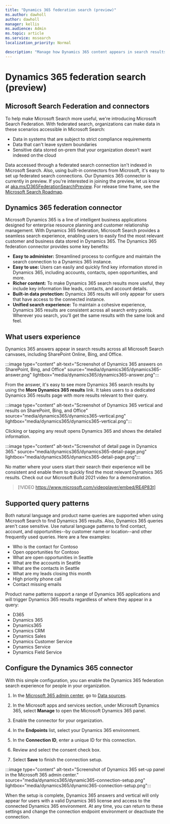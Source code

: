 ```yaml
---
title: "Dynamics 365 federation search (preview)"
ms.author: dawholl
author: dawholl
manager: kellis
ms.audience: Admin
ms.topic: article
ms.service: mssearch
localization_priority: Normal

description: "Manage how Dynamics 365 content appears in search results"
---
```

# Dynamics 365 federation search (preview)

## Microsoft Search Federation and connectors

To help make Microsoft Search more useful, we're introducing Microsoft Search Federation. With federated search, organizations can make data in these scenarios accessible in Microsoft Search:

* Data in systems that are subject to strict compliance requirements
* Data that can't leave system boundaries
* Sensitive data stored on-prem that your organization doesn’t want indexed on the cloud

Data accessed through a federated search connection isn't indexed in Microsoft Search. Also, using built-in connectors from Microsoft, it's easy to set up federated search connections. Our Dynamics 365 connector is currently in preview. If you're interested in joining the preview, let us know at [aka.ms/D365FederationSearchPreview](https://aka.ms/D365FederationSearchPreview). For release time frame, see the [Microsoft Search Roadmap](https://www.microsoft.com/microsoft-365/roadmap?filters=Microsoft%20Search).

## Dynamics 365 federation connector

Microsoft Dynamics 365 is a line of intelligent business applications designed for enterprise resource planning and customer relationship management. With Dynamics 365 federation, Microsoft Search provides a seamless search experience, enabling users to easily find the most relevant customer and business data stored in Dynamics 365. The Dynamics 365 federation connector provides some key benefits:

* **Easy to administer:** Streamlined process to configure and maintain the search connection to a Dynamics 365 instance.
* **Easy to use:** Users can easily and quickly find key information stored in Dynamics 365, including accounts, contacts, open opportunities, and more.
* **Richer content:** To make Dynamics 365 search results more useful, they include key information like leads, contacts, and account details.
* **Built-in data protection:** Dynamics 365 results will only appear for users that have access to the connected instance.
* **Unified search experience:** To maintain a cohesive experience, Dynamics 365 results are consistent across all search entry points. Wherever you search, you'll get the same results with the same look and feel.

## What users experience

Dynamics 365 answers appear in search results across all Microsoft Search canvases, including SharePoint Online, Bing, and Office.

:::image type="content" alt-text="Screenshot of Dynamics 365 answers on SharePoint, Bing, and Office" source="media/dynamics365/dynamics365-answer.png" lightbox="media/dynamics365/dynamics365-answer.png":::

From the answer, it's easy to see more Dynamics 365 search results by using the **More Dynamics 365 results** link. It takes users to a dedicated Dynamics 365 results page with more results relevant to their query.

:::image type="content" alt-text="Screenshot of Dynamics 365 vertical and results on SharePoint, Bing, and Office" source="media/dynamics365/dynamics365-vertical.png" lightbox="media/dynamics365/dynamics365-vertical.png":::

Clicking or tapping any result opens Dynamics 365 and shows the detailed information.

:::image type="content" alt-text="Screenshot of detail page in Dynamics 365." source="media/dynamics365/dynamics365-detail-page.png" lightbox="media/dynamics365/dynamics365-detail-page.png":::

No matter where your users start their search their experience will be consistent and enable them to quickly find the most relevant Dynamics 365 results. Check out our Microsoft Build 2021 video for a demonstration.

> [!VIDEO https://www.microsoft.com/videoplayer/embed/RE4P83t]

## Supported query patterns

Both natural language and product name queries are supported when using Microsoft Search to find Dynamics 365 results. Also, Dynamics 365 queries aren't case sensitive. Use natural language patterns to find contact, account, and opportunities--by customer name or location--and other frequently used queries. Here are a few examples:

* Who is the contact for Contoso
* Open opportunities for Contoso
* What are open opportunities in Seattle
* What are the accounts in Seattle
* What are the contacts in Seattle
* What are my leads closing this month
* High priority phone call
* Contact missing emails

Product name patterns support a range of Dynamics 365 applications and will trigger Dynamics 365 results regardless of where they appear in a query:

* D365
* Dynamics 365
* Dynamics365
* Dynamics CRM
* Dynamics Sales
* Dynamics Customer Service
* Dynamics Service
* Dynamics Field Service

## Configure the Dynamics 365 connector

With this simple configuration, you can enable the Dynamics 365 federation search experience for people in your organization.

1. In the [Microsoft 365 admin center](https://admin.microsoft.com), go to [Data sources](https://admin.microsoft.com/Adminportal/Home#/MicrosoftSearch/connectors).

2. In the Microsoft apps and services section, under Microsoft Dynamics 365, select **Manage** to open the Microsoft Dynamics 365 panel.

3. Enable the connector for your organization.

4. In the **Endpoints** list, select your Dynamics 365 environment.

5. In the **Connection ID**, enter a unique ID for this connection.

6. Review and select the consent check box.

7. Select **Save** to finish the connection setup.

:::image type="content" alt-text="Screenshot of Dynamics 365 set-up panel in the Microsoft 365 admin center." source="media/dynamics365/dynamic365-connection-setup.png" lightbox="media/dynamics365/dynamic365-connection-setup.png":::

When the setup is complete, Dynamics 365 answers and vertical will only appear for users with a valid Dynamics 365 license and access to the connected Dynamics 365 environment. At any time, you can return to these settings and change the connection endpoint environment or deactivate the connection.
